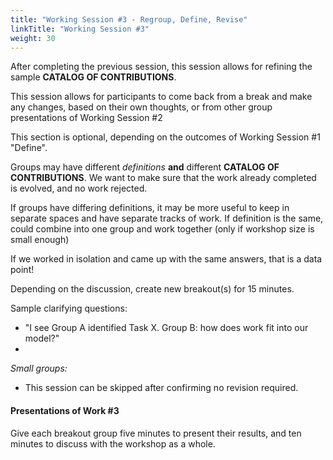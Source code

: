 ```yaml
---
title: "Working Session #3 - Regroup, Define, Revise"
linkTitle: "Working Session #3"
weight: 30
---
```



After completing the previous session, this session allows for refining the sample **CATALOG OF CONTRIBUTIONS**. 

This session allows for participants to come back from a break and make any changes, based on their own thoughts, or from other group presentations of Working Session #2

This section is optional, depending on the outcomes of Working Session #1 "Define". 

Groups may have different _definitions_ **and** different **CATALOG OF CONTRIBUTIONS**. We want to make sure that the work already completed is evolved, and no work rejected.

If groups have differing definitions, it may be more useful to keep in separate spaces and have separate tracks of work. If definition is the same, could combine into one group and work together (only if workshop size is small enough)

If we worked in isolation and came up with the same answers, that is a data point!

Depending on the discussion, create new breakout(s) for 15 minutes.

Sample clarifying questions:

* "I see Group A identified Task X. Group B: how does work fit into our model?"
* **<TODO>**

_Small groups:_

* This session can be skipped after confirming no revision required.

#### Presentations of Work #3

Give each breakout group five minutes to present their results, and ten minutes to discuss with the workshop as a whole.
